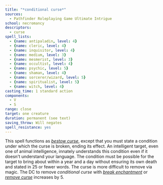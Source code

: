 ```yaml
---
title: "*conditional curse*"
sources:
  - Pathfinder Roleplaying Game Ultimate Intrigue
school: necromancy
descriptors:
  - curse
spell_lists:
  - {name: antipaladin, level: 4}
  - {name: cleric, level: 4}
  - {name: inquisitor, level: 4}
  - {name: medium, level: 3}
  - {name: mesmerist, level: 3}
  - {name: occultist, level: 4}
  - {name: psychic, level: 5}
  - {name: shaman, level: 4}
  - {name: sorcerer/wizard, level: 5}
  - {name: spiritualist, level: 5}
  - {name: witch, level: 4}
casting_time: 1 standard action
components:
  - V
  - S
range: close
target: one creature
duration: permanent (see text)
saving_throw: Will negates
spell_resistance: yes
---
```


This spell functions as [*bestow curse*](/spells/bestow-curse/), except that you must state a condition under which the curse is broken, ending its effect. An intelligent target, even one of animal intelligence, innately understands this condition even if it doesn't understand your language. The condition must be possible for the target to bring about within a year and a day without ensuring its own death and stated in 25 or fewer words. The curse is more difficult to remove via magic. The DC to remove *conditional curse* with [*break enchantment*](/spells/break-enchantment/) or [*remove curse*](/spells/remove-curse/) increases by 5.

